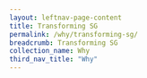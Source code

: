 ```yaml
---
layout: leftnav-page-content
title: Transforming SG
permalink: /why/transforming-sg/
breadcrumb: Transforming SG
collection_name: Why
third_nav_title: "Why"
---
```

